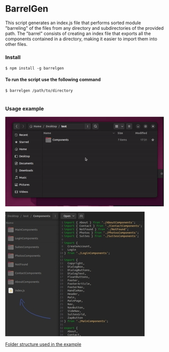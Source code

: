 # BarrelGen

This script generates an index.js file that performs sorted module "barreling" of the files from any directory and subdirectories of the provided path. The "barrel" consists of creating an index file that exports all the components contained in a directory, making it easier to import them into other files. 

<h3>
  Install
</h3>

```
$ npm install -g barrelgen
```

<h4>
  To run the script use the following command
</h4>

```
$ barrelgen /path/to/directory
```
#

<h3>
  Usage example
</h3>

![Gif-Example](https://raw.githubusercontent.com/fischer8/BarrelGen/src/Examples/barrelgen.gif)

![Img-Example](https://raw.githubusercontent.com/fischer8/BarrelGen/src/Examples/bgen-example.jpg)

[Folder structure used in the example](https://github.com/fischer8/BarrelGen/tree/src/Examples/Components)



